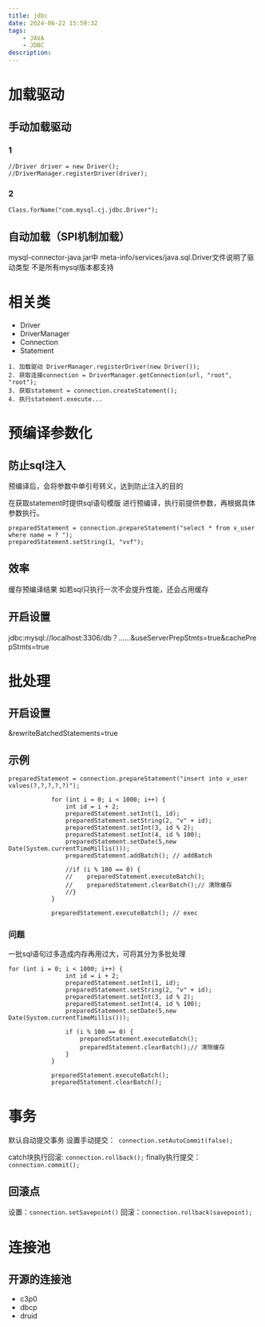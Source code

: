 ```yaml
---
title: jdbc
date: 2024-06-22 15:59:32
tags: 
    - JAVA
    - JDBC
description: 
---
```


# 加载驱动
## 手动加载驱动
### 1
```
//Driver driver = new Driver();
//DriverManager.registerDriver(driver);
```
### 2
```
Class.forName("com.mysql.cj.jdbc.Driver");
```
## 自动加载（SPI机制加载）
mysql-connector-java.jar中 meta-info/services/java.sql.Driver文件说明了驱动类型
不是所有mysql版本都支持

# 相关类
- Driver
- DriverManager
- Connection
- Statement

```
1. 加载驱动 DriverManager.registerDriver(new Driver());
2. 获取连接connection = DriverManager.getConnection(url, "root", "root");
3. 获取statement = connection.createStatement();
4. 执行statement.execute...
```
# 预编译参数化
## 防止sql注入
预编译后，会将参数中单引号转义，达到防止注入的目的

在获取statement时提供sql语句模版 进行预编译，执行前提供参数，再根据具体参数执行。
```
preparedStatement = connection.prepareStatement("select * from v_user where name = ? ");
preparedStatement.setString(1, "vvf");

```
## 效率
缓存预编译结果
如若sql只执行一次不会提升性能，还会占用缓存
## 开启设置
jdbc:mysql://localhost:3306/db？......&useServerPrepStmts=true&cachePrepStmts=true

# 批处理
## 开启设置
&rewriteBatchedStatements=true

## 示例
```
preparedStatement = connection.prepareStatement("insert into v_user values(?,?,?,?,?)");

            for (int i = 0; i < 1000; i++) {
                int id = i + 2;
                preparedStatement.setInt(1, id);
                preparedStatement.setString(2, "v" + id);
                preparedStatement.setInt(3, id % 2);
                preparedStatement.setInt(4, id % 100);
                preparedStatement.setDate(5,new Date(System.currentTimeMillis()));
                preparedStatement.addBatch(); // addBatch

                //if (i % 100 == 0) {
                //    preparedStatement.executeBatch();
                //    preparedStatement.clearBatch();// 清除缓存
                //}
            }

            preparedStatement.executeBatch(); // exec
```



### 问题
一批sql语句过多造成内存再用过大，可将其分为多批处理

```
for (int i = 0; i < 1000; i++) {
                int id = i + 2;
                preparedStatement.setInt(1, id);
                preparedStatement.setString(2, "v" + id);
                preparedStatement.setInt(3, id % 2);
                preparedStatement.setInt(4, id % 100);
                preparedStatement.setDate(5,new Date(System.currentTimeMillis()));                

                if (i % 100 == 0) {
                    preparedStatement.executeBatch();
                    preparedStatement.clearBatch();// 清除缓存
                }
            }

            preparedStatement.executeBatch();
            preparedStatement.clearBatch();
```

# 事务
默认自动提交事务
设置手动提交：` connection.setAutoCommit(false);`

catch块执行回滚: `connection.rollback();`
finally执行提交：`connection.commit();`

## 回滚点
设置：`connection.setSavepoint()`
回滚：`connection.rollback(savepoint);`

# 连接池

## 开源的连接池
- c3p0
- dbcp
- druid

